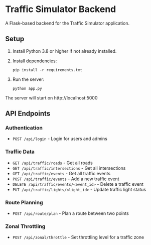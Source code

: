 # Traffic Simulator Backend

A Flask-based backend for the Traffic Simulator application.

## Setup

1. Install Python 3.8 or higher if not already installed.

2. Install dependencies:
   ```
   pip install -r requirements.txt
   ```

3. Run the server:
   ```
   python app.py
   ```

The server will start on http://localhost:5000

## API Endpoints

### Authentication
- `POST /api/login` - Login for users and admins

### Traffic Data
- `GET /api/traffic/roads` - Get all roads
- `GET /api/traffic/intersections` - Get all intersections
- `GET /api/traffic/events` - Get all traffic events
- `POST /api/traffic/events` - Add a new traffic event
- `DELETE /api/traffic/events/<event_id>` - Delete a traffic event
- `PUT /api/traffic/lights/<light_id>` - Update traffic light status

### Route Planning
- `POST /api/route/plan` - Plan a route between two points

### Zonal Throttling
- `POST /api/zonal/throttle` - Set throttling level for a traffic zone 